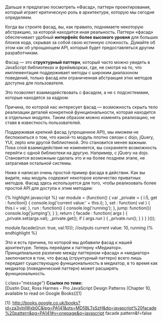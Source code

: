 <!-- ### Паттерн «Фасад» -->

Дальше я предлагаю посмотреть «Фасад», паттерн проектирования, который играет
критическую роль в архитектуре, которую мы сегодня определяем.

Когда вы строите фасад, вы, как правило, поднимаете некоторую абстракцию,
за которой находится иная реальность. Паттерн «фасад» обеспечивает удобный
**интерфейс более высокого уровня** для больших блоков кода, скрывая за собой
свою истинную сложность. Думайте об этом как об упрощающем API, который будет
предоставляться другим разработчикам.

Фасад — это **структурный паттерн**, который часто можно увидеть в JavaScript
библиотеках и фреймворках, где, не смотря на то, что имплементация поддерживает
методы с широким диапазоном поведений, только фасад или ограниченная абстракция 
этих методов доступна для пользователя. 

Это позволяет взаимодействовать с фасадом, а не с подсистемами, которые
находятся за кадром.

Причина, по которой нас интересует фасад — возможность скрыть тело реализации
деталей конкретной функциональности, которая находится в отдельных модулях. 
Таким образом можно изменять реализацию, не ставя в известность пользователей.

Поддерживая крепкий фасад (упрощенное API), мы иможем не беспокоиться о том, что
какой-то модуль плотно связан с dojo, jQuery, YUI, zepto или другой библиотекой.
Это становится менее важным. Пока слой взаимодействия не изменяется, вы
сохраняете возможность перейти с одной библиотеки на другую. Например, с jQuery
на dojo. Становится возможным сделать это и на более позднем этапе, не затрагивая
остальной системы.

Ниже я написал очень простой пример фасада в действии. Как вы видите, наш
модуль содержит некоторое количество приватных методов. Фасад здесь используется
для того, чтобы реализовать более простой API для доступа к этим методам:

{% highlight javascript %}
var module = (function() {
    var _private = {
        i:5,
        get : function() {
            console.log('current value:' + this.i);
        },
        set : function( val ) {
            this.i = val;
        },
        run : function() {
            console.log('running');
        },
        jump: function(){
            console.log('jumping');
        }
    };
    return {
        facade : function( args ) {
            _private.set(args.val);
            _private.get();
            if ( args.run ) {
                _private.run();
            }
        }
    }
}());


module.facade({run: true, val:10});
//outputs current value: 10, running
{% endhighlight %}

Это и есть причина, по которой мы добавили фасад к нашей архитектуре.
Теперь перейдем к паттерну «Медиатор». Принципиальное различие между паттерном
«фасад» и «медиатор» заключается в том, что фасад (структурный паттерн)
всего лишь передает существующую функциональность в медиатор, в то время как
медиатор (поведенческий паттерн) может расширять функциональность.

{:class="message"}
**Ссылки по теме:**  
[Dustin Diaz, Ross Harmes - Pro JavaScript Design Patterns (Chapter 10, available to read on Google Books)][1]  

[1]: http://books.google.co.uk/books?id=za3vlnlWxb0C&lpg=PA141&ots=MD5BLTsSzH&dq=javascript%20facade%20pattern&pg=PA141#v=onepage&q=javascript facade pattern&f=false